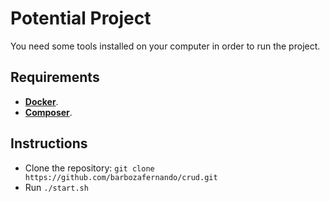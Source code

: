 # **Potential Project**

You need some tools installed on your computer in order to run the project.

## Requirements

- **[Docker](https://www.docker.com/get-started)**.
- **[Composer](https://getcomposer.org/download/)**.

## Instructions

- Clone the repository: `git clone https://github.com/barbozafernando/crud.git`
- Run `./start.sh`


